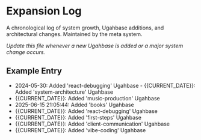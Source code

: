 # Expansion Log

A chronological log of system growth, Ugahbase additions, and architectural changes. Maintained by the meta system.

*Update this file whenever a new Ugahbase is added or a major system change occurs.*

## Example Entry
- 2024-05-30: Added 'react-debugging' Ugahbase - {{CURRENT_DATE}}: Added 'system-architecture' Ugahbase
- {{CURRENT_DATE}}: Added 'music-production' Ugahbase
- 2025-06-15 21:05:44: Added 'books' Ugahbase
- {{CURRENT_DATE}}: Added 'react-debugging' Ugahbase
- {{CURRENT_DATE}}: Added 'first-steps' Ugahbase
- {{CURRENT_DATE}}: Added 'client-communication' Ugahbase
- {{CURRENT_DATE}}: Added 'vibe-coding' Ugahbase
